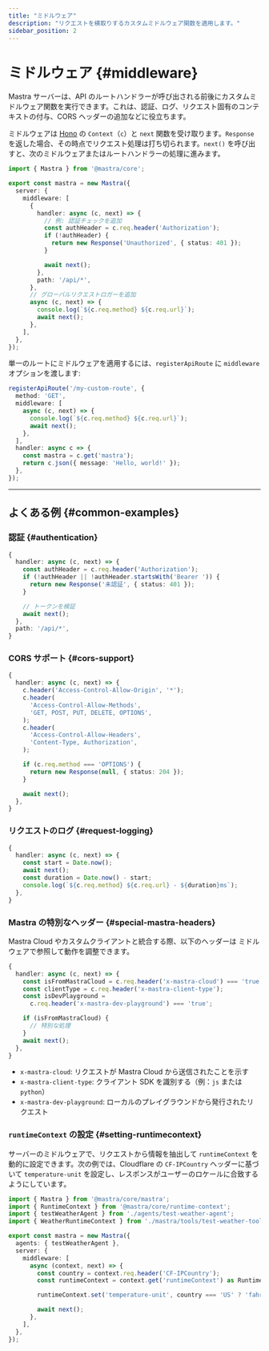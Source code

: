 ```yaml
---
title: "ミドルウェア"
description: "リクエストを横取りするカスタムミドルウェア関数を適用します。"
sidebar_position: 2
---
```


# ミドルウェア \{#middleware\}

Mastra サーバーは、API のルートハンドラーが呼び出される前後にカスタムミドルウェア関数を実行できます。これは、認証、ログ、リクエスト固有のコンテキストの付与、CORS ヘッダーの追加などに役立ちます。

ミドルウェアは [Hono](https://hono.dev) の `Context`（`c`）と `next` 関数を受け取ります。`Response` を返した場合、その時点でリクエスト処理は打ち切られます。`next()` を呼び出すと、次のミドルウェアまたはルートハンドラーの処理に進みます。

```typescript copy showLineNumbers
import { Mastra } from '@mastra/core';

export const mastra = new Mastra({
  server: {
    middleware: [
      {
        handler: async (c, next) => {
          // 例: 認証チェックを追加
          const authHeader = c.req.header('Authorization');
          if (!authHeader) {
            return new Response('Unauthorized', { status: 401 });
          }

          await next();
        },
        path: '/api/*',
      },
      // グローバルリクエストロガーを追加
      async (c, next) => {
        console.log(`${c.req.method} ${c.req.url}`);
        await next();
      },
    ],
  },
});
```

単一のルートにミドルウェアを適用するには、`registerApiRoute` に `middleware` オプションを渡します:

```typescript copy showLineNumbers
registerApiRoute('/my-custom-route', {
  method: 'GET',
  middleware: [
    async (c, next) => {
      console.log(`${c.req.method} ${c.req.url}`);
      await next();
    },
  ],
  handler: async c => {
    const mastra = c.get('mastra');
    return c.json({ message: 'Hello, world!' });
  },
});
```

***

## よくある例 \{#common-examples\}

### 認証 \{#authentication\}

```typescript copy
{
  handler: async (c, next) => {
    const authHeader = c.req.header('Authorization');
    if (!authHeader || !authHeader.startsWith('Bearer ')) {
      return new Response('未認証', { status: 401 });
    }

    // トークンを検証
    await next();
  },
  path: '/api/*',
}
```

### CORS サポート \{#cors-support\}

```typescript copy
{
  handler: async (c, next) => {
    c.header('Access-Control-Allow-Origin', '*');
    c.header(
      'Access-Control-Allow-Methods',
      'GET, POST, PUT, DELETE, OPTIONS',
    );
    c.header(
      'Access-Control-Allow-Headers',
      'Content-Type, Authorization',
    );

    if (c.req.method === 'OPTIONS') {
      return new Response(null, { status: 204 });
    }

    await next();
  },
}
```

### リクエストのログ \{#request-logging\}

```typescript copy
{
  handler: async (c, next) => {
    const start = Date.now();
    await next();
    const duration = Date.now() - start;
    console.log(`${c.req.method} ${c.req.url} - ${duration}ms`);
  },
}
```

### Mastra の特別なヘッダー \{#special-mastra-headers\}

Mastra Cloud やカスタムクライアントと統合する際、以下のヘッダーは
ミドルウェアで参照して動作を調整できます。

```typescript copy
{
  handler: async (c, next) => {
    const isFromMastraCloud = c.req.header('x-mastra-cloud') === 'true';
    const clientType = c.req.header('x-mastra-client-type');
    const isDevPlayground =
      c.req.header('x-mastra-dev-playground') === 'true';

    if (isFromMastraCloud) {
      // 特別な処理
    }
    await next();
  },
}
```

* `x-mastra-cloud`: リクエストが Mastra Cloud から送信されたことを示す
* `x-mastra-client-type`: クライアント SDK を識別する（例：`js` または `python`）
* `x-mastra-dev-playground`: ローカルのプレイグラウンドから発行されたリクエスト

### `runtimeContext` の設定 \{#setting-runtimecontext\}

サーバーのミドルウェアで、リクエストから情報を抽出して `runtimeContext` を動的に設定できます。次の例では、Cloudflare の `CF-IPCountry` ヘッダーに基づいて `temperature-unit` を設定し、レスポンスがユーザーのロケールに合致するようにしています。

```typescript filename="src/mastra/index.ts" showLineNumbers copy
import { Mastra } from '@mastra/core/mastra';
import { RuntimeContext } from '@mastra/core/runtime-context';
import { testWeatherAgent } from './agents/test-weather-agent';
import { WeatherRuntimeContext } from './mastra/tools/test-weather-tool';

export const mastra = new Mastra({
  agents: { testWeatherAgent },
  server: {
    middleware: [
      async (context, next) => {
        const country = context.req.header('CF-IPCountry');
        const runtimeContext = context.get('runtimeContext') as RuntimeContext<WeatherRuntimeContext>;

        runtimeContext.set('temperature-unit', country === 'US' ? 'fahrenheit' : 'celsius');

        await next();
      },
    ],
  },
});
```
